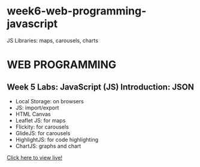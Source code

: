 # week6-web-programming-javascript
JS Libraries: maps, carousels, charts

<h1>WEB PROGRAMMING</h1>

<h2>Week 5 Labs: JavaScript (JS) Introduction: JSON</h2>

<ul>
  <li>Local Storage: on browsers</li>
  <li>JS: import/export</li>
  <li>HTML Canvas</li>
  <li>Leaflet JS: for maps</li>
  <li>Flickity: for carousels</li>
  <li>GlideJS: for carousels</li>
  <li>HighlightJS: for code highlighting</li>
  <li>ChartJS: graphs and chart</li>
</ul>

<a href="https://myverdict.github.io/week5-web-programming-javascript/index.html">
    Click here to view live!</a> 
    
